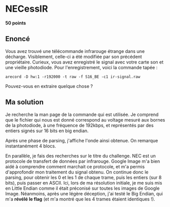 # NECessIR

**50 points**

## Enoncé

Vous avez trouvé une télécommande infrarouge étrange dans une décharge. Visiblement, celle-ci a été modifiée par son précédent propriétaire. Curieux, vous avez enregistré le signal avec votre carte son et une vieille photodiode. Pour l'enregistrement, voici la commande tapée :

`arecord -D hw:1 -r192000 -t raw -f S16_BE -c1 ir-signal.raw`

Pouvez-vous en extraire quelque chose ?

## Ma solution

Je recherche la man page de la commande qui est utilisée. Je comprend que le
fichier qui nous est donné correspond au voltage mesuré aux bornes de la photodiode,
à une fréquence de 192kbps, et représentés par des entiers signés sur 16 bits en
big endian.

Après une phase de parsing, j'affiche l'onde ainsi obtenue. On remarque instantanément
4 blocs.

En parallèle, je fais des recherches sur le titre du challenge. NEC est un
protocole de transfert de données par infrarouge.
Google Image m'a bien aidé à comprendre comment marchait ce protocole, et m'a
permis d'approfondir mon traitement du signal obtenu.
On continue donc le parsing, pour obtenir les 0 et les 1 de chaque trame, puis
les entiers (sur 8 bits), puis passer en ASCII. Ici, lors de ma résolution
initiale, je me suis mis en Little Endian comme il était préconisé sur toutes
les images de Google Image.
Néanmoins, après une légère déception, j'ai testé le Big Endian, qui m'a **révélé
le flag** (et m'a montré que les 4 trames étaient identiques !).
